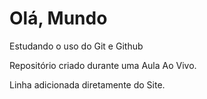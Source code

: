 # Olá, Mundo
  Estudando o uso do Git e Github
  
  Repositório criado durante uma Aula Ao Vivo. 
   
  Linha adicionada diretamente do Site.
